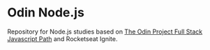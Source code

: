 # Odin Node.js
Repository for Node.js studies based on [The Odin Project Full Stack Javascript Path](https://www.theodinproject.com/) and Rocketseat Ignite.
